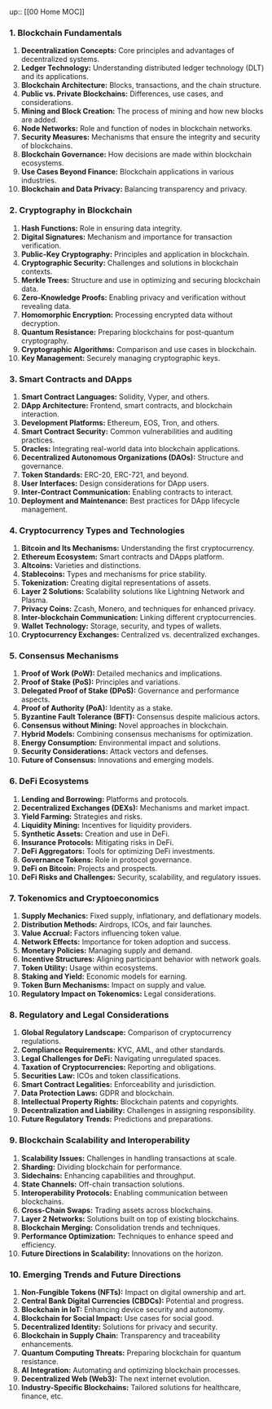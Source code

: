 up:: [[00 Home MOC]]
### 1. Blockchain Fundamentals

1. **Decentralization Concepts:** Core principles and advantages of decentralized systems.
2. **Ledger Technology:** Understanding distributed ledger technology (DLT) and its applications.
3. **Blockchain Architecture:** Blocks, transactions, and the chain structure.
4. **Public vs. Private Blockchains:** Differences, use cases, and considerations.
5. **Mining and Block Creation:** The process of mining and how new blocks are added.
6. **Node Networks:** Role and function of nodes in blockchain networks.
7. **Security Measures:** Mechanisms that ensure the integrity and security of blockchains.
8. **Blockchain Governance:** How decisions are made within blockchain ecosystems.
9. **Use Cases Beyond Finance:** Blockchain applications in various industries.
10. **Blockchain and Data Privacy:** Balancing transparency and privacy.

### 2. Cryptography in Blockchain

1. **Hash Functions:** Role in ensuring data integrity.
2. **Digital Signatures:** Mechanism and importance for transaction verification.
3. **Public-Key Cryptography:** Principles and application in blockchain.
4. **Cryptographic Security:** Challenges and solutions in blockchain contexts.
5. **Merkle Trees:** Structure and use in optimizing and securing blockchain data.
6. **Zero-Knowledge Proofs:** Enabling privacy and verification without revealing data.
7. **Homomorphic Encryption:** Processing encrypted data without decryption.
8. **Quantum Resistance:** Preparing blockchains for post-quantum cryptography.
9. **Cryptographic Algorithms:** Comparison and use cases in blockchain.
10. **Key Management:** Securely managing cryptographic keys.

### 3. Smart Contracts and DApps

1. **Smart Contract Languages:** Solidity, Vyper, and others.
2. **DApp Architecture:** Frontend, smart contracts, and blockchain interaction.
3. **Development Platforms:** Ethereum, EOS, Tron, and others.
4. **Smart Contract Security:** Common vulnerabilities and auditing practices.
5. **Oracles:** Integrating real-world data into blockchain applications.
6. **Decentralized Autonomous Organizations (DAOs):** Structure and governance.
7. **Token Standards:** ERC-20, ERC-721, and beyond.
8. **User Interfaces:** Design considerations for DApp users.
9. **Inter-Contract Communication:** Enabling contracts to interact.
10. **Deployment and Maintenance:** Best practices for DApp lifecycle management.

### 4. Cryptocurrency Types and Technologies

1. **Bitcoin and Its Mechanisms:** Understanding the first cryptocurrency.
2. **Ethereum Ecosystem:** Smart contracts and DApps platform.
3. **Altcoins:** Varieties and distinctions.
4. **Stablecoins:** Types and mechanisms for price stability.
5. **Tokenization:** Creating digital representations of assets.
6. **Layer 2 Solutions:** Scalability solutions like Lightning Network and Plasma.
7. **Privacy Coins:** Zcash, Monero, and techniques for enhanced privacy.
8. **Inter-blockchain Communication:** Linking different cryptocurrencies.
9. **Wallet Technology:** Storage, security, and types of wallets.
10. **Cryptocurrency Exchanges:** Centralized vs. decentralized exchanges.

### 5. Consensus Mechanisms

1. **Proof of Work (PoW):** Detailed mechanics and implications.
2. **Proof of Stake (PoS):** Principles and variations.
3. **Delegated Proof of Stake (DPoS):** Governance and performance aspects.
4. **Proof of Authority (PoA):** Identity as a stake.
5. **Byzantine Fault Tolerance (BFT):** Consensus despite malicious actors.
6. **Consensus without Mining:** Novel approaches in blockchain.
7. **Hybrid Models:** Combining consensus mechanisms for optimization.
8. **Energy Consumption:** Environmental impact and solutions.
9. **Security Considerations:** Attack vectors and defenses.
10. **Future of Consensus:** Innovations and emerging models.

### 6. DeFi Ecosystems

1. **Lending and Borrowing:** Platforms and protocols.
2. **Decentralized Exchanges (DEXs):** Mechanisms and market impact.
3. **Yield Farming:** Strategies and risks.
4. **Liquidity Mining:** Incentives for liquidity providers.
5. **Synthetic Assets:** Creation and use in DeFi.
6. **Insurance Protocols:** Mitigating risks in DeFi.
7. **DeFi Aggregators:** Tools for optimizing DeFi investments.
8. **Governance Tokens:** Role in protocol governance.
9. **DeFi on Bitcoin:** Projects and prospects.
10. **DeFi Risks and Challenges:** Security, scalability, and regulatory issues.

### 7. Tokenomics and Cryptoeconomics

1. **Supply Mechanics:** Fixed supply, inflationary, and deflationary models.
2. **Distribution Methods:** Airdrops, ICOs, and fair launches.
3. **Value Accrual:** Factors influencing token value.
4. **Network Effects:** Importance for token adoption and success.
5. **Monetary Policies:** Managing supply and demand.
6. **Incentive Structures:** Aligning participant behavior with network goals.
7. **Token Utility:** Usage within ecosystems.
8. **Staking and Yield:** Economic models for earning.
9. **Token Burn Mechanisms:** Impact on supply and value.
10. **Regulatory Impact on Tokenomics:** Legal considerations.

### 8. Regulatory and Legal Considerations

1. **Global Regulatory Landscape:** Comparison of cryptocurrency regulations.
2. **Compliance Requirements:** KYC, AML, and other standards.
3. **Legal Challenges for DeFi:** Navigating unregulated spaces.
4. **Taxation of Cryptocurrencies:** Reporting and obligations.
5. **Securities Law:** ICOs and token classifications.
6. **Smart Contract Legalities:** Enforceability and jurisdiction.
7. **Data Protection Laws:** GDPR and blockchain.
8. **Intellectual Property Rights:** Blockchain patents and copyrights.
9. **Decentralization and Liability:** Challenges in assigning responsibility.
10. **Future Regulatory Trends:** Predictions and preparations.

### 9. Blockchain Scalability and Interoperability

1. **Scalability Issues:** Challenges in handling transactions at scale.
2. **Sharding:** Dividing blockchain for performance.
3. **Sidechains:** Enhancing capabilities and throughput.
4. **State Channels:** Off-chain transaction solutions.
5. **Interoperability Protocols:** Enabling communication between blockchains.
6. **Cross-Chain Swaps:** Trading assets across blockchains.
7. **Layer 2 Networks:** Solutions built on top of existing blockchains.
8. **Blockchain Merging:** Consolidation trends and techniques.
9. **Performance Optimization:** Techniques to enhance speed and efficiency.
10. **Future Directions in Scalability:** Innovations on the horizon.

### 10. Emerging Trends and Future Directions

1. **Non-Fungible Tokens (NFTs):** Impact on digital ownership and art.
2. **Central Bank Digital Currencies (CBDCs):** Potential and progress.
3. **Blockchain in IoT:** Enhancing device security and autonomy.
4. **Blockchain for Social Impact:** Use cases for social good.
5. **Decentralized Identity:** Solutions for privacy and security.
6. **Blockchain in Supply Chain:** Transparency and traceability enhancements.
7. **Quantum Computing Threats:** Preparing blockchain for quantum resistance.
8. **AI Integration:** Automating and optimizing blockchain processes.
9. **Decentralized Web (Web3):** The next internet evolution.
10. **Industry-Specific Blockchains:** Tailored solutions for healthcare, finance, etc.